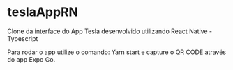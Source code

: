# teslaAppRN
Clone da interface do App Tesla desenvolvido utilizando React Native - Typescript

Para rodar o app utilize o comando: Yarn start e capture o QR CODE através do app Expo Go.
